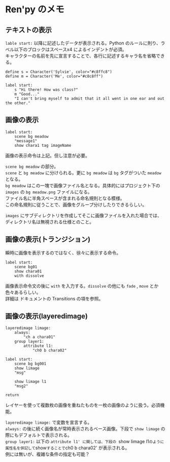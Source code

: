 # Ren'py のメモ


## テキストの表示

`lable start:` 以降に記述したデータが表示される。Python のルールに則り、ラベル以下のブロックはスペースx4 によるインデントが必須。  
キャラクターの名前を先に宣言することで、各行に記述するキャラ名を省略できる。

	define s = Character('Sylvie', color="#c8ffc8")
	define m = Character('Me', color="#c8c8ff")

	label start:
		s "Hi there! How was class?"
		m "Good..."
		"I can't bring myself to admit that it all went in one ear and out the other."
		
## 画像の表示

	label start:
		scene bg meadow
		"message1"
		show chara1 tag imageName

画像の表示命令は上記。但し注意が必要。  

`scene bg meadow` の部分。  
`scene` と `bg meadow` に分けられる。更に `bg meadow` は `bg` タグがついた `meadow` となる。  
`bg meadow` はこの一塊で画像ファイル名となる。具体的にはプロジェクト下の `images` の `bg meadow.png` ファイルになる。  
ファイル名に半角スペースが含まれる命名規則となる模様。  
この命名規則に従うことで、画像をグループ分けしたりできるらしい。

`images` にサブディレクトリを作成してそこに画像ファイルを入れた場合では、ディレクトリ名は無視される仕様とのこと。

## 画像の表示(トランジション)

瞬時に画像を表示するのではなく、徐々に表示する命令。

	label start:
		scene bg01
		show chara01
		with dissolve

画像表示命令文の後に `with` を入力する。`dissolve` の他にも `fade` , `move` とか色々あるらしい。  
詳細は ドキュメントの Transitions の項を参照。

## 画像の表示(layeredimage)

	layeredimage limage:
		always:
			"ch a chara01"
		group layer1:
			attribute l1:
				"ch0 b chara02"
				
	label start:
		scene bg bg001 
		show limage
		"msg"
		
		show limage l1
		"msg2"

	return

レイヤーを使って複数枚の画像を重ねたものを一枚の画像のように扱う。必須機能。

`layeredimage limage:` で変数を宣言する。  
`always:` の後に続く画像名が常時表示されるベース画像。下段で `show limage` の際にもデフォルトで表示される。  
`group layer1:` 以下の `attribute l1' に関しては、下段の `show limage l1` のように属性名を併記して `show` することで `ch0 b chara02' が表示される。  
例には無いが、複雑な条件の指定も可能？
